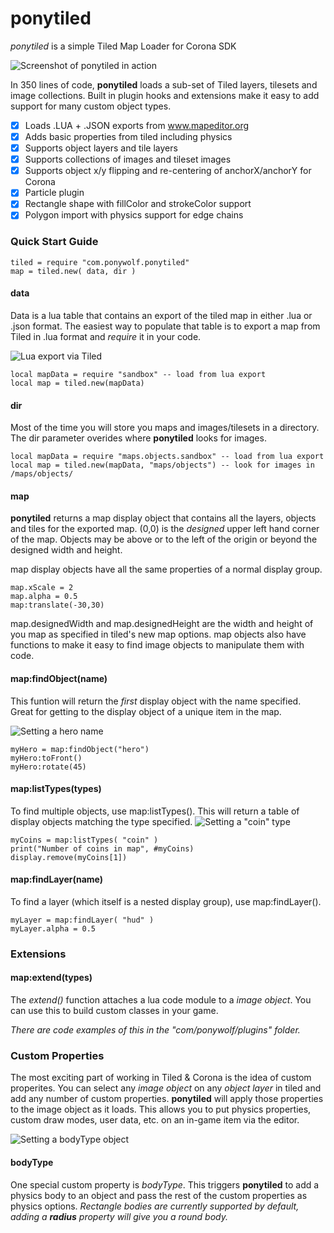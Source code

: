 # ponytiled
*ponytiled* is a simple Tiled Map Loader for Corona SDK

![Screenshot of ponytiled in action](http://i.imgur.com/HJQJTiw.png)

In 350 lines of code, **ponytiled** loads a sub-set of Tiled layers, tilesets and image collections. Built in plugin hooks and extensions make it easy to add support for many custom object types.

- [x] Loads .LUA + .JSON exports from www.mapeditor.org
- [x] Adds basic properties from tiled including physics
- [x] Supports object layers and tile layers
- [x] Supports collections of images and tileset images
- [x] Supports object x/y flipping and re-centering of anchorX/anchorY for Corona
- [x] Particle plugin
- [x] Rectangle shape with fillColor and strokeColor support
- [x] Polygon import with physics support for edge chains

### Quick Start Guide

```
tiled = require "com.ponywolf.ponytiled"
map = tiled.new( data, dir )
```

#### data

Data is a lua table that contains an export of the tiled map in either .lua or .json format. The easiest way to populate that table is to export a map from Tiled in .lua format and *require* it in your code.

![Lua export via Tiled](http://imgur.com/NJZuTM8.png)

```
local mapData = require "sandbox" -- load from lua export
local map = tiled.new(mapData)
```

#### dir

Most of the time you will store you maps and images/tilesets in a directory. The dir parameter overides where **ponytiled** looks for images.

```
local mapData = require "maps.objects.sandbox" -- load from lua export
local map = tiled.new(mapData, "maps/objects") -- look for images in /maps/objects/
```

#### map

**ponytiled** returns a map display object that contains all the layers, objects and tiles for the exported map. (0,0) is the *designed* upper left hand corner of the map. Objects may be above or to the left of the origin or beyond the designed width and height.

map display objects have all the same properties of a normal display group.

```
map.xScale = 2
map.alpha = 0.5
map:translate(-30,30)
```
map.designedWidth and map.designedHeight are the width and height of you map as specified in tiled's new map options. map objects also have functions to make it easy to find image objects to manipulate them with code.

#### map:findObject(name)
This funtion will return the *first* display object with the name specified. Great for getting to the display object of a unique item in the map.

![Setting a hero name](http://imgur.com/qLJayzG.png)

```
myHero = map:findObject("hero")
myHero:toFront()
myHero:rotate(45)
```
#### map:listTypes(types)
To find multiple objects, use map:listTypes(). This will return a table of display objects matching the type specified.
![Setting a "coin" type](http://imgur.com/iR3DdDY.png)

```
myCoins = map:listTypes( "coin" )
print("Number of coins in map", #myCoins)
display.remove(myCoins[1])
```
#### map:findLayer(name)
To find a layer (which itself is a nested display group), use map:findLayer(). 
```
myLayer = map:findLayer( "hud" )
myLayer.alpha = 0.5
```
### Extensions

#### map:extend(types)
The *extend()* function attaches a lua code module to a *image object*. You can use this to build custom classes in your game.

*There are code examples of this in the "com/ponywolf/plugins" folder.*

### Custom Properties

The most exciting part of working in Tiled & Corona is the idea of custom properites. You can select any *image object* on any *object layer* in tiled and add any number of custom properties. **ponytiled** will apply those properties to the image object as it loads. This allows you to put physics properties, custom draw modes, user data, etc. on an in-game item via the editor.

![Setting a bodyType object](http://imgur.com/u3Ee6dD.png)

#### bodyType

One special custom property is *bodyType*. This triggers **ponytiled** to add a physics body to an object and pass the rest of the custom properties as physics options. *Rectangle bodies are currently supported by default, adding a **radius** property will give you a round body.*

